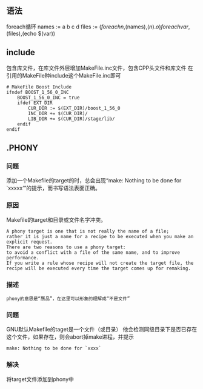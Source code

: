 
## 语法
foreach循环
names := a b c d
files := $(foreach n,$(names),$(n).o)
foreach var,$(files),(echo $(var))

## include
包含库文件，在库文件外层增加MakeFile.inc文件，包含CPP头文件和库文件
在引用的MakeFile种include这个MakeFile.inc即可
```
# MakeFile Boost Include
ifndef BOOST_1_56_0_INC
	BOOST_1_56_0_INC = true
	ifdef EXT_DIR
		CUR_DIR := $(EXT_DIR)/boost_1_56_0
		INC_DIR += $(CUR_DIR)/
		LIB_DIR += $(CUR_DIR)/stage/lib/
	endif
endif
```

## .PHONY
### 问题
添加一个Makefile的target的时，总会出现“make: Nothing to be done for `xxxxx’”的提示，而书写语法表面正确。
### 原因
Makefile的target和目录或文件名字冲突。
```
A phony target is one that is not really the name of a file;
rather it is just a name for a recipe to be executed when you make an explicit request.
There are two reasons to use a phony target:
to avoid a conflict with a file of the same name, and to improve performance.
If you write a rule whose recipe will not create the target file, the recipe will be executed every time the target comes up for remaking.
```
### 描述
```phony的意思是“赝品”，在这里可以形象的理解成“不是文件”```
### 问题
GNU默认Makefile的taget是一个文件（或目录）
他会检测同级目录下是否已存在这个文件，如果存在，则会abort掉make进程，并提示
```
make: Nothing to be done for `xxxx`
```
### 解决
将target文件添加到phony中

